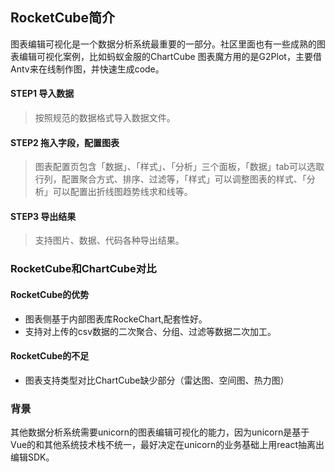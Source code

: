 ## RocketCube简介
图表编辑可视化是一个数据分析系统最重要的一部分。社区里面也有一些成熟的图表编辑可视化案例，比如蚂蚁金服的ChartCube 图表魔方用的是G2Plot，主要借Antv来在线制作图，并快速生成code。

#### STEP1 导入数据
> 按照规范的数据格式导入数据文件。

#### STEP2 拖入字段，配置图表
> 图表配置页包含「数据」、「样式」、「分析」三个面板，「数据」tab可以选取行列，配置聚合方式、排序、过滤等，「样式」可以调整图表的样式、「分析」可以配置出折线图趋势线求和线等。

#### STEP3 导出结果
> 支持图片、数据、代码各种导出结果。

### RocketCube和ChartCube对比

#### RocketCube的优势
- 图表侧基于内部图表库RockeChart,配套性好。
- 支持对上传的csv数据的二次聚合、分组、过滤等数据二次加工。

#### RocketCube的不足
- 图表支持类型对比ChartCube缺少部分（雷达图、空间图、热力图）

### 背景
其他数据分析系统需要unicorn的图表编辑可视化的能力，因为unicorn是基于Vue的和其他系统技术栈不统一，最好决定在unicorn的业务基础上用react抽离出编辑SDK。

